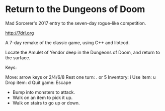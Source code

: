 # Return to the Dungeons of Doom

Mad Sorcerer's 2017 entry to the seven-day rogue-like competition.

http://7drl.org

A 7-day remake of the classic game, using C++ and libtcod.

Locate the Amulet of Yendor deep in the Dungeons of Doom, and return to the surface.

Keys:

  Move: arrow keys or 2/4/6/8
  Rest one turn: . or 5
  Inventory: i
  Use item: u
  Drop item: d
  Quit game: Escape

- Bump into monsters to attack.
- Walk on an item to pick it up.
- Walk on stairs to go up or down.
